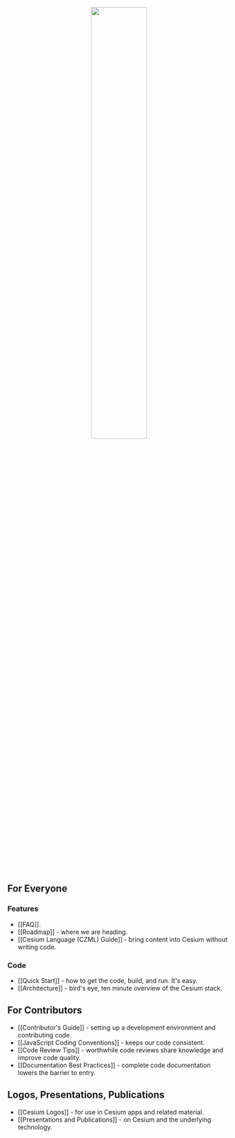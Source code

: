 <p align="center">
<img src="https://github.com/AnalyticalGraphicsInc/cesium/wiki/logos/Cesium_Logo_Color.jpg" width="50%" />
</p>

## For Everyone

### Features
* [[FAQ]].
* [[Roadmap]] - where we are heading.
* [[Cesium Language (CZML) Guide]] - bring content into Cesium without writing code.

### Code
* [[Quick Start]] - how to get the code, build, and run. It's easy.
* [[Architecture]] - bird's eye, ten minute overview of the Cesium stack.

## For Contributors

* [[Contributor's Guide]] - setting up a development environment and contributing code.
* [[JavaScript Coding Conventions]] - keeps our code consistent.
* [[Code Review Tips]] - worthwhile code reviews share knowledge and improve code quality.
* [[Documentation Best Practices]] - complete code documentation lowers the barrier to entry.

## Logos, Presentations, Publications

* [[Cesium Logos]] - for use in Cesium apps and related material.
* [[Presentations and Publications]] - on Cesium and the underlying technology.
 